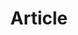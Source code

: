 ---
title: Article
draft: false
bgImage: "images/backgrounds/page-title.jpg"
description: "this is meta description"
---